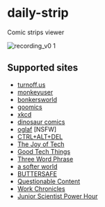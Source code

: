 # daily-strip
Comic strips viewer

![recording_v0 1](https://github.com/newfla/daily-strip/assets/33379291/1be87bf2-ed4b-4d7c-bd6f-caa97215c6e7)


## Supported sites
- [turnoff.us](https://turnoff.us)
- [monkeyuser](https://www.monkeyuser.com)
- [bonkersworld](https://bonkersworld.net)
- [goomics](https://goomics.net)
- [xkcd](https://xkcd.com)
- [dinosaur comics](https://www.qwantz.com)
- [oglaf](https://www.oglaf.com) [NSFW]
- [CTRL+ALT+DEL](https://cad-comic.com/)
- [The Joy of Tech](https://www.joyoftech.com/joyoftech/jotblog/) 
- [Good Tech Things](https://www.goodtechthings.com/)
- [Three Word Phrase](https://threewordphrase.com/index.htm)
- [a softer world](https://www.asofterworld.com/)
- [BUTTERSAFE](https://www.buttersafe.com)
- [Questionable Content](https://questionablecontent.net/)
- [Work Chronicles](https://workchronicles.com/)
- [Junior Scientist Power Hour](https://www.jspowerhour.com/)
